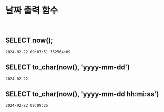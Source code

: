 # 날짜 출력 함수 #
<br>

## SELECT now(); ##
```2024-02-22 09:07:51.332564+09``` <br>
## SELECT to_char(now(), 'yyyy-mm-dd') ##
```2024-02-22``` <br>
## SELECT to_char(now(), 'yyyy-mm-dd hh:mi:ss') ##
```2024-02-22 09:09:25``` <br>

